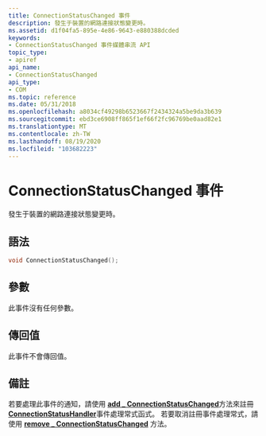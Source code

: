 ```yaml
---
title: ConnectionStatusChanged 事件
description: 發生于裝置的網路連接狀態變更時。
ms.assetid: d1f04fa5-895e-4e86-9643-e880388dcded
keywords:
- ConnectionStatusChanged 事件媒體串流 API
topic_type:
- apiref
api_name:
- ConnectionStatusChanged
api_type:
- COM
ms.topic: reference
ms.date: 05/31/2018
ms.openlocfilehash: a8034cf49298b6523667f2434324a5be9da3b639
ms.sourcegitcommit: ebd3ce6908ff865f1ef66f2fc96769be0aad82e1
ms.translationtype: MT
ms.contentlocale: zh-TW
ms.lasthandoff: 08/19/2020
ms.locfileid: "103682223"
---
```

# <a name="connectionstatuschanged-event"></a>ConnectionStatusChanged 事件

發生于裝置的網路連接狀態變更時。

## <a name="syntax"></a>語法


```C++
void ConnectionStatusChanged();
```



## <a name="parameters"></a>參數

此事件沒有任何參數。

## <a name="return-value"></a>傳回值

此事件不會傳回值。

## <a name="remarks"></a>備註

若要處理此事件的通知，請使用 [**add \_ ConnectionStatusChanged**](ibasicdevice-add-connectionstatuschanged.md)方法來註冊 [**ConnectionStatusHandler**](/previous-versions/windows/desktop/legacy/hh828836(v=vs.85))事件處理常式函式。 若要取消註冊事件處理常式，請使用 [**remove \_ ConnectionStatusChanged**](ibasicdevice-remove-connectionstatuschanged.md) 方法。

 

 